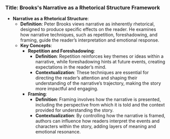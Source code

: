 ### Title: **Brooks's Narrative as a Rhetorical Structure Framework**

- **Narrative as a Rhetorical Structure**:
  - **Definition**: Peter Brooks views narrative as inherently rhetorical, designed to produce specific effects on the reader. He examines how narrative techniques, such as repetition, foreshadowing, and framing, guide the reader’s interpretation and emotional response.
  - **Key Concepts**:
    - **Repetition and Foreshadowing**:
      - **Definition**: Repetition reinforces key themes or ideas within a narrative, while foreshadowing hints at future events, creating expectations in the reader’s mind.
      - **Contextualization**: These techniques are essential for directing the reader’s attention and shaping their understanding of the narrative’s trajectory, making the story more impactful and engaging.
    - **Framing**:
      - **Definition**: Framing involves how the narrative is presented, including the perspective from which it is told and the context provided for understanding the story.
      - **Contextualization**: By controlling how the narrative is framed, authors can influence how readers interpret the events and characters within the story, adding layers of meaning and emotional resonance.
